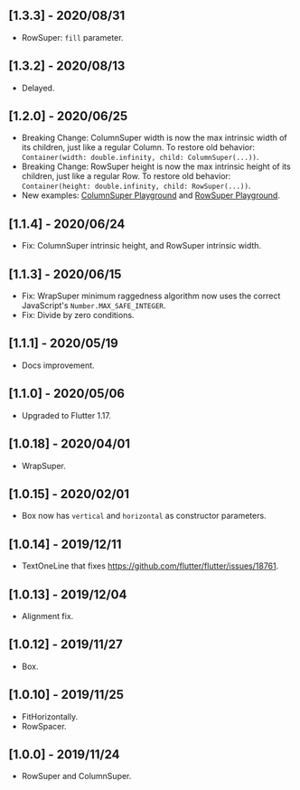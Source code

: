 ## [1.3.3] - 2020/08/31

* RowSuper: `fill` parameter.

## [1.3.2] - 2020/08/13

* Delayed.

## [1.2.0] - 2020/06/25

* Breaking Change: ColumnSuper width is now the max intrinsic width of its children, just like a regular Column. 
  To restore old behavior: `Container(width: double.infinity, child: ColumnSuper(...))`.
* Breaking Change: RowSuper height is now the max intrinsic height of its children, just like a regular Row. 
  To restore old behavior: `Container(height: double.infinity, child: RowSuper(...))`.
* New examples: 
<a href="https://github.com/marcglasberg/assorted_layout_widgets/blob/master/example/lib/main_column_super_playground.dart">ColumnSuper Playground</a> 
and 
<a href="https://github.com/marcglasberg/assorted_layout_widgets/blob/master/example/lib/main_row_super_playground.dart">RowSuper Playground</a>.   

## [1.1.4] - 2020/06/24

* Fix: ColumnSuper intrinsic height, and RowSuper intrinsic width.

## [1.1.3] - 2020/06/15

* Fix: WrapSuper minimum raggedness algorithm now uses the correct JavaScript's `Number.MAX_SAFE_INTEGER`.
* Fix: Divide by zero conditions.

## [1.1.1] - 2020/05/19

* Docs improvement.

## [1.1.0] - 2020/05/06

* Upgraded to Flutter 1.17.

## [1.0.18] - 2020/04/01

* WrapSuper.

## [1.0.15] - 2020/02/01

* Box now has `vertical` and `horizontal` as constructor parameters.

## [1.0.14] - 2019/12/11

* TextOneLine that fixes https://github.com/flutter/flutter/issues/18761.

## [1.0.13] - 2019/12/04

* Alignment fix.

## [1.0.12] - 2019/11/27

* Box.

## [1.0.10] - 2019/11/25

* FitHorizontally.
* RowSpacer.

## [1.0.0] - 2019/11/24

* RowSuper and ColumnSuper.


